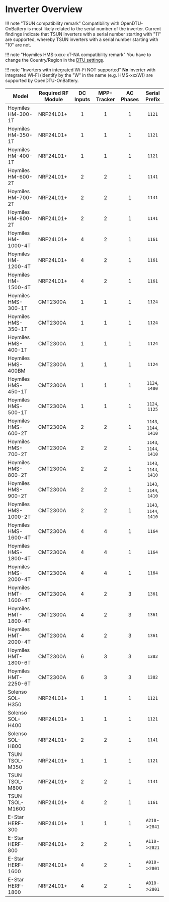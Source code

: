 # Inverter Overview

!!! note "TSUN compatibility remark"
    Compatibility with OpenDTU-OnBattery is most likely related to the serial number of the inverter. Current findings indicate that TSUN inverters with a serial number starting with "11" are supported, whereby TSUN inverters with a serial number starting with "10" are not.

!!! note "Hoymiles HMS-xxxx-xT-NA compatibility remark"
    You have to change the Country/Region in the [DTU settings](../firmware/configuration/dtu_settings.md#cmt2300a-regioncountry).

!!! note "Inverters with integrated Wi-Fi NOT supported"
    **No** inverter with integrated Wi-Fi (identify by the "W" in the name (e.g. HMS-xxxW)) are supported by OpenDTU-OnBattery.

| Model                | Required RF Module | DC Inputs | MPP-Tracker | AC Phases | Serial Prefix          |
| ---------------------| ------------------ | :-------: | :---------: | :-------: | :--------------------: |
| Hoymiles HM-300-1T   | NRF24L01+          | 1         | 1           | 1         | `1121`                 |
| Hoymiles HM-350-1T   | NRF24L01+          | 1         | 1           | 1         | `1121`                 |
| Hoymiles HM-400-1T   | NRF24L01+          | 1         | 1           | 1         | `1121`                 |
| Hoymiles HM-600-2T   | NRF24L01+          | 2         | 2           | 1         | `1141`                 |
| Hoymiles HM-700-2T   | NRF24L01+          | 2         | 2           | 1         | `1141`                 |
| Hoymiles HM-800-2T   | NRF24L01+          | 2         | 2           | 1         | `1141`                 |
| Hoymiles HM-1000-4T  | NRF24L01+          | 4         | 2           | 1         | `1161`                 |
| Hoymiles HM-1200-4T  | NRF24L01+          | 4         | 2           | 1         | `1161`                 |
| Hoymiles HM-1500-4T  | NRF24L01+          | 4         | 2           | 1         | `1161`                 |
| Hoymiles HMS-300-1T  | CMT2300A           | 1         | 1           | 1         | `1124`                 |
| Hoymiles HMS-350-1T  | CMT2300A           | 1         | 1           | 1         | `1124`                 |
| Hoymiles HMS-400-1T  | CMT2300A           | 1         | 1           | 1         | `1124`                 |
| Hoymiles HMS-400BM   | CMT2300A           | 1         | 1           | 1         | `1124`                 |
| Hoymiles HMS-450-1T  | CMT2300A           | 1         | 1           | 1         | `1124`, `1400`         |
| Hoymiles HMS-500-1T  | CMT2300A           | 1         | 1           | 1         | `1124`, `1125`         |
| Hoymiles HMS-600-2T  | CMT2300A           | 2         | 2           | 1         | `1143`, `1144`, `1410` |
| Hoymiles HMS-700-2T  | CMT2300A           | 2         | 2           | 1         | `1143`, `1144`, `1410` |
| Hoymiles HMS-800-2T  | CMT2300A           | 2         | 2           | 1         | `1143`, `1144`, `1410` |
| Hoymiles HMS-900-2T  | CMT2300A           | 2         | 2           | 1         | `1143`, `1144`, `1410` |
| Hoymiles HMS-1000-2T | CMT2300A           | 2         | 2           | 1         | `1143`, `1144`, `1410` |
| Hoymiles HMS-1600-4T | CMT2300A           | 4         | 4           | 1         | `1164`                 |
| Hoymiles HMS-1800-4T | CMT2300A           | 4         | 4           | 1         | `1164`                 |
| Hoymiles HMS-2000-4T | CMT2300A           | 4         | 4           | 1         | `1164`                 |
| Hoymiles HMT-1600-4T | CMT2300A           | 4         | 2           | 3         | `1361`                 |
| Hoymiles HMT-1800-4T | CMT2300A           | 4         | 2           | 3         | `1361`                 |
| Hoymiles HMT-2000-4T | CMT2300A           | 4         | 2           | 3         | `1361`                 |
| Hoymiles HMT-1800-6T | CMT2300A           | 6         | 3           | 3         | `1382`                 |
| Hoymiles HMT-2250-6T | CMT2300A           | 6         | 3           | 3         | `1382`                 |
| Solenso SOL-H350     | NRF24L01+          | 1         | 1           | 1         | `1121`                 |
| Solenso SOL-H400     | NRF24L01+          | 1         | 1           | 1         | `1121`                 |
| Solenso SOL-H800     | NRF24L01+          | 2         | 2           | 1         | `1141`                 |
| TSUN TSOL-M350       | NRF24L01+          | 1         | 1           | 1         | `1121`                 |
| TSUN TSOL-M800       | NRF24L01+          | 2         | 2           | 1         | `1141`                 |
| TSUN TSOL-M1600      | NRF24L01+          | 4         | 2           | 1         | `1161`                 |
| E-Star HERF-300      | NRF24L01+          | 1         | 1           | 1         | `A210`->`2841`         |
| E-Star HERF-800      | NRF24L01+          | 2         | 2           | 1         | `A110`->`2821`         |
| E-Star HERF-1600     | NRF24L01+          | 4         | 2           | 1         | `A010`->`2801`         |
| E-Star HERF-1800     | NRF24L01+          | 4         | 2           | 1         | `A010`->`2801`         |
